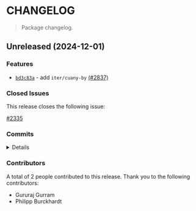 # CHANGELOG

> Package changelog.

<section class="release" id="unreleased">

## Unreleased (2024-12-01)

<section class="features">

### Features

-   [`bd3c83a`](https://github.com/stdlib-js/stdlib/commit/bd3c83a593cbd8c1ffecbc7d60f233492db25613) - add `iter/cuany-by` [(#2837)](https://github.com/stdlib-js/stdlib/pull/2837)

</section>

<!-- /.features -->

<section class="issues">

### Closed Issues

This release closes the following issue:

[#2335](https://github.com/stdlib-js/stdlib/issues/2335)

</section>

<!-- /.issues -->

<section class="commits">

### Commits

<details>

-   [`bd3c83a`](https://github.com/stdlib-js/stdlib/commit/bd3c83a593cbd8c1ffecbc7d60f233492db25613) - **feat:** add `iter/cuany-by` [(#2837)](https://github.com/stdlib-js/stdlib/pull/2837) _(by Gururaj Gurram, Gururaj Gurram, Philipp Burckhardt)_

</details>

</section>

<!-- /.commits -->

<section class="contributors">

### Contributors

A total of 2 people contributed to this release. Thank you to the following contributors:

-   Gururaj Gurram
-   Philipp Burckhardt

</section>

<!-- /.contributors -->

</section>

<!-- /.release -->

